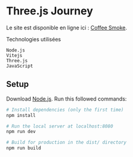 # Three.js Journey

Le site est disponible en ligne ici : [Coffee Smoke]().

Technologies utilisées

    Node.js
    Vitejs
    Three.js
    JavaScript

## Setup
Download [Node.js](https://nodejs.org/en/download/).
Run this followed commands:

``` bash
# Install dependencies (only the first time)
npm install

# Run the local server at localhost:8080
npm run dev

# Build for production in the dist/ directory
npm run build
```
